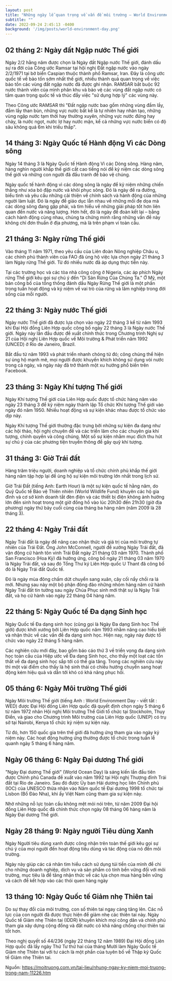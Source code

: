```yaml
---
layout: post
title: "Những ngày lễ quan trọng về vấn đề môi trường – World Environmental Days "
subtitle: ""
date: 2022-09-24 2:45:13 -0400
background: '/img/posts/world-environment-day.png'
---
```

## 02 tháng 2: Ngày đất Ngập nước Thế giới
Ngày 2/2 hằng năm được chọn là Ngày đất Ngập nước Thế giới, đánh dấu sự ra đời của Công ước Ramsar tại hội nghị Đất ngập nước vào ngày 2/2/1971 tại bờ biển Caspian thuộc thành phố Ramsar, Iran. Đây là công ước quốc tế về bảo tồn sớm nhất thế giới, nhiều thành quả quan trọng về việc bảo tồn các vùng đất ngập nước đã được ghi nhận. RAMSAR bắt buộc 92 nước thành viên của mình phân khu và bảo vệ các vùng đất ngập nước có tầm quan trọng quốc tế và thúc đẩy việc "sử dụng hợp lý" các vùng này.

Theo Công ước RAMSAR thì "Đất ngập nước bao gồm những vùng đầm lầy, đầm lầy than bùn, những vực nước bất kể là tự nhiên hay nhân tạo, những vùng ngập nước tạm thời hay thường xuyên, những vực nước đứng hay chảy, là nước ngọt, nước lợ hay nước mặn, kể cả những vực nước biển có độ sâu không quá 6m khi triều thấp".

## 14 tháng 3: Ngày Quốc tế Hành động Vì các Dòng sông

Ngày 14 tháng 3 là Ngày Quốc tế Hành động Vì các Dòng sông. Hàng năm, hàng nghìn người khắp thế giới cất cao tiếng nói để kỷ niệm các dòng sông thế giới và những con người đã đấu tranh để bảo vệ chúng.

Ngày quốc tế hành động vì các dòng sông là ngày để kỷ niệm những chiến thắng như xóa bỏ đập nước và khôi phục sông. Đó là ngày để ra đường, biểu tình và yêu cầu những cải thiện về chính sách và hành động của những người làm luật. Đó là ngày để giáo dục lẫn nhau về những mối đe dọa mà các dòng sông đang gặp phải, và tìm hiểu về những giải pháp tốt hơn liên quan đến nước và năng lượng. Hơn hết, đó là ngày để đoàn kết lại – bằng cách hành động cùng nhau, chúng ta chứng minh rằng những vấn đề này không chỉ đơn thuần ở địa phương, mà là trên phạm vi toàn cầu.
## 21 tháng 3: Ngày rừng Thế giới
Vào tháng 11 năm 1971, theo yêu cầu của Liên đoàn Nông nghiệp Châu  u, các chính phủ thành viên của FAO đã ủng hộ việc lựa chọn ngày 21 tháng 3 làm Ngày rừng Thế giới. Từ đó nhiều nước đã áp dụng thực tiễn này.

Tại các trường học và các tòa nhà công cộng ở Nigeria, các áp phích Ngày rừng Thế giới kêu gọi sự chú ý đến "Di Sản Rừng Của Chúng Ta." Ở Mỹ, một bản công bố của tổng thống đánh dấu Ngày Rừng Thế giới là một phần trong tuần hoạt động và kỷ niệm về vai trò của rừng và lâm nghiệp trong đời sống của mỗi người.
## 22 tháng 3: Ngày nước Thế giới
Ngày nước Thế giới đã được lựa chọn vào ngày 22 tháng 3 kể từ năm 1993 khi Đại Hội đồng Liên Hợp quốc công bố ngày 22 tháng 3 là Ngày nước Thế giới. Ngày này lần đầu được đề xuất chính thức trong Chương trình Nghị sự 21 của Hội nghị Liên Hợp quốc về Môi trường & Phát triển năm 1992 (UNCED) ở Rio de Janeiro, Brazil.

Bắt đầu từ năm 1993 và phát triển nhanh chóng từ đó; công chúng thể hiện sự ủng hộ mạnh mẽ, mọi người được khuyến khích không sử dụng vòi nước trong cả ngày, và ngày này đã trở thành một xu hướng phổ biến trên Facebook.

## 23 tháng 3: Ngày Khí tượng Thế giới

Ngày Khí tượng Thế giới của Liên Hợp quốc được tổ chức hàng năm vào ngày 23 tháng 3 để kỷ niệm ngày thành lập Tổ chức Khí tượng Thế giới vào ngày đó năm 1950. Nhiều hoạt động và sự kiện khác nhau được tổ chức vào dịp này.

Ngày Khí tượng Thế giới thường đặc trưng bởi những sự kiện đa dạng như các hội thảo, hội nghị chuyên đề và các triển lãm cho các chuyên gia khí tượng, chính quyền và công chúng. Một số sự kiện nhằm mục đích thu hút sự chú ý của các phương tiện truyền thông để gây quỹ khí tượng.

## 31 tháng 3: Giờ Trái đất

Hàng trăm triệu người, doanh nghiệp và tổ chức chính phủ khắp thế giới hàng năm tập hợp lại để ủng hộ sự kiện môi trường lớn nhất trong lịch sử.

Giờ Trái Đất (tiếng Anh: Earth Hour) là một sự kiện quốc tế hằng năm, do Quỹ Quốc tế Bảo vệ Thiên nhiên (World Wildlife Fund) khuyên các hộ gia đình và cơ sở kinh doanh tắt đèn điện và các thiết bị điện không ảnh hưởng lớn đến sinh hoạt trong một giờ đồng hồ vào lúc 20h30 đến 21h30 (giờ địa phương) ngày thứ bảy cuối cùng của tháng ba hàng năm (năm 2009 là 28 tháng 3).

## 22 tháng 4: Ngày Trái đất

Ngày Trái đất là ngày để nâng cao nhận thức và giá trị của môi trường tự nhiên của Trái Đất. Ông John McConnell, người đề xướng Ngày Trái đất, đã vận động cử hành tôn vinh Trái Đất ngày 21 tháng 03 năm 1970. Thành phố San Francisco (Hoa Kỳ) đã hưởng ứng, công bố ngày 21 tháng 03 năm 1970 là Ngày Trái đất, và sau đó Tổng Thư ký Liên Hợp quốc U Thant đã công bố đó là Ngày Trái đất Quốc tế.

Đó là ngày mùa đông chấm dứt chuyển sang xuân, cây cối nẩy chồi ra lá mới. Nhưng sau này một bộ phận đông đảo những nhóm hàng năm cử hành Ngày Trái đất tin tưởng sau ngày Chúa Phục sinh mới thật sự là Ngày Trái đất, và họ cử hành vào ngày 22 tháng 04 hàng năm.

## 22 tháng 5: Ngày Quốc tế Đa dạng Sinh học

Ngày Quốc tế Đa dạng sinh học (cũng gọi là Ngày Đa dạng Sinh học Thế giới)  được khởi xướng bởi Liên Hợp quốc năm 1993 nhằm nâng cao hiểu biết và nhận thức về các vấn đề đa dạng sinh học. Hiện nay, ngày này được tổ chức vào ngày 22 tháng 5 hàng năm.

Các nghiên cứu mới đây, bao gồm báo cáo thứ 3 về triển vọng đa dạng sinh học toàn cầu của Hiệp ước về Đa dạng Sinh học, cho thấy một loạt các tổn thất về đa dạng sinh học sắp tới có thể gia tăng. Trong các nghiên cứu này thì một vài điểm cho thấy là hệ sinh thái có chiều hướng chuyển sang hoạt động kém hiệu quả và dẫn tới khó có khả năng phục hồi.

## 05 tháng 6: Ngày Môi trường Thế giới

Ngày Môi trường Thế giới (tiếng Anh : World Environment Day - viết tắt : WED) được Đại Hội đồng Liên Hợp quốc đã quyết định chọn ngày 5 tháng 6 từ năm 1972 nhân Hội nghị Môi trường Thế Giới tổ chức tại Stockholm, Thụy Điển, và giao cho Chương trình Môi trường của  Liên Hợp quốc (UNEP) có trụ sở tại Nairobi, Kenya tổ chức kỷ niệm sự kiện này.

Từ đó, hơn 150 quốc gia trên thế giới đã hưởng ứng tham gia vào ngày kỷ niệm này. Các hoạt động hưởng ứng thường được tổ chức trong tuần lễ quanh ngày 5 tháng 6 hàng năm.

## Ngày 06 tháng 6: Ngày Đại dương Thế giới

"Ngày Đại dương Thế giới" (World Ocean Day) là sáng kiến lần đầu tiên được Chính phủ Canada đề xuất vào năm 1992 tại Hội nghị Thượng đỉnh Trái đất tại Rio de Janeiro. Sau đó được Ủy ban Hải dương học liên Chính phủ (IOC) của UNESCO thừa nhận vào Năm quốc tế Đại dương 1998 tổ chức tại Lisbon (Bồ Đào Nha), khi ấy Việt Nam cũng tham gia sự kiện này.

Nhờ những nỗ lực toàn cầu không mệt mỏi nói trên, từ năm 2009 Đại hội đồng Liên Hợp quốc đã chính thức chọn ngày 08 tháng 06 hàng năm là Ngày Đại dương Thế giới.

## Ngày 28 tháng 9: Ngày người Tiêu dùng Xanh

Ngày Người tiêu dùng xanh được công nhận trên toàn thế giới kêu gọi sự chú ý của mọi người đến hoạt động tiêu dùng và tác động của nó đến môi trường.

Ngày này giúp các cá nhân tìm hiểu cách sử dụng túi tiền của mình để chi cho những doanh nghiệp, dịch vụ và sản phẩm có tính bền vững đối với môi trường, mục tiêu là để tăng nhận thức về các lựa chọn mua hàng bền vững và cách để kết hợp vào các thói quen hàng ngày

## 13 tháng 10: Ngày Quốc tế Giảm nhẹ Thiên tai

Do sự thay đổi của môi trường, con số thiên tai ngay càng tăng lên. Các nỗ lực của con người đã được thực hiện để giảm nhẹ các thiên tai này. Ngày Quốc tế Giảm nhẹ Thiên tai (IDDR) khuyến khích mọi công dân và chính phủ tham gia xây dựng cộng đồng và đất nước có khả năng chống chọi thiên tai tốt hơn.

Theo nghị quyết số 44/236 (ngày 22 tháng 12 năm 1989) Đại Hội đồng Liên Hợp quốc đã lấy ngày Thứ Tư thứ hai của tháng Mười làm Ngày Quốc tế Giảm nhẹ Thiên tai với tư cách là một phần của tuyên bố về Thập kỷ Quốc tế Giảm nhẹ Thiên tai.

Nguồn: https://moitruong.com.vn/tai-lieu/nhung-ngay-ky-niem-moi-truong-trong-nam-11226.htm
